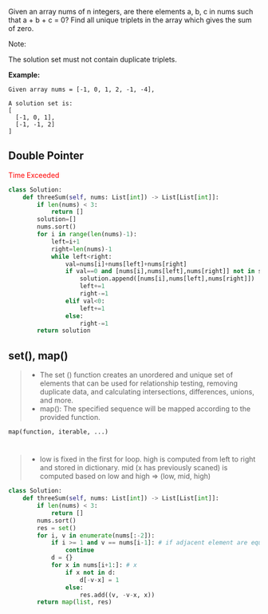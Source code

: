 Given an array nums of n integers, are there elements a, b, c in nums such that a + b + c = 0? Find all unique triplets in the array which gives the sum of zero.

Note:

The solution set must not contain duplicate triplets.

**Example:**
```
Given array nums = [-1, 0, 1, 2, -1, -4],

A solution set is:
[
  [-1, 0, 1],
  [-1, -1, 2]
]
```
## Double Pointer 
<font color=red>Time Exceeded</font>
```python
class Solution:
    def threeSum(self, nums: List[int]) -> List[List[int]]:
        if len(nums) < 3:
            return []
        solution=[]
        nums.sort()
        for i in range(len(nums)-1):
            left=i+1
            right=len(nums)-1
            while left<right:
                val=nums[i]+nums[left]+nums[right]
                if val==0 and [nums[i],nums[left],nums[right]] not in solution:
                    solution.append([nums[i],nums[left],nums[right]])
                    left+=1
                    right-=1
                elif val<0:
                    left+=1
                else:
                    right-=1
        return solution

```
## set(), map()
>* The set () function creates an unordered and unique set of elements that can be used for relationship testing, removing duplicate data, and calculating intersections, differences, unions, and more.
>* map(): The specified sequence will be mapped according to the provided function.
```
map(function, iterable, ...)
```
# 
>*  low is fixed in the first for loop. high is computed from left to right and stored in dictionary. mid (x has previously scaned) is computed based on low and high => (low, mid, high)

```python
class Solution:
    def threeSum(self, nums: List[int]) -> List[List[int]]:
        if len(nums) < 3:
            return []
        nums.sort()
        res = set()
        for i, v in enumerate(nums[:-2]):
            if i >= 1 and v == nums[i-1]: # if adjacent element are equal
                continue
            d = {}
            for x in nums[i+1:]: # x 
                if x not in d:
                    d[-v-x] = 1
                else:
                    res.add((v, -v-x, x))
        return map(list, res)
```